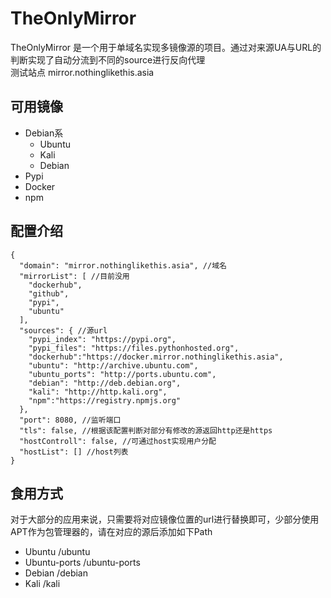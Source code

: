 # TheOnlyMirror

TheOnlyMirror 是一个用于单域名实现多镜像源的项目。通过对来源UA与URL的判断实现了自动分流到不同的source进行反向代理</br>
测试站点 mirror.nothinglikethis.asia

## 可用镜像

- Debian系
  - Ubuntu
  - Kali
  - Debian
- Pypi
- Docker
- npm


## 配置介绍

```
{
  "domain": "mirror.nothinglikethis.asia", //域名
  "mirrorList": [ //目前没用
    "dockerhub",
    "github",
    "pypi",
    "ubuntu"
  ],
  "sources": { //源url
    "pypi_index": "https://pypi.org",
    "pypi_files": "https://files.pythonhosted.org",
    "dockerhub":"https://docker.mirror.nothinglikethis.asia",
    "ubuntu": "http://archive.ubuntu.com",
    "ubuntu_ports": "http://ports.ubuntu.com",
    "debian": "http://deb.debian.org",
    "kali": "http://http.kali.org",
    "npm":"https://registry.npmjs.org"
  },
  "port": 8080, //监听端口
  "tls": false, //根据该配置判断对部分有修改的源返回http还是https
  "hostControll": false, //可通过host实现用户分配
  "hostList": [] //host列表
}
```

## 食用方式

对于大部分的应用来说，只需要将对应镜像位置的url进行替换即可，少部分使用APT作为包管理器的，请在对应的源后添加如下Path

- Ubuntu /ubuntu
- Ubuntu-ports /ubuntu-ports
- Debian /debian
- Kali /kali
